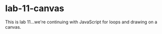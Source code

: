 # lab-11-canvas
This is lab 11...we're continuing with JavaScript for loops and drawing on a canvas.